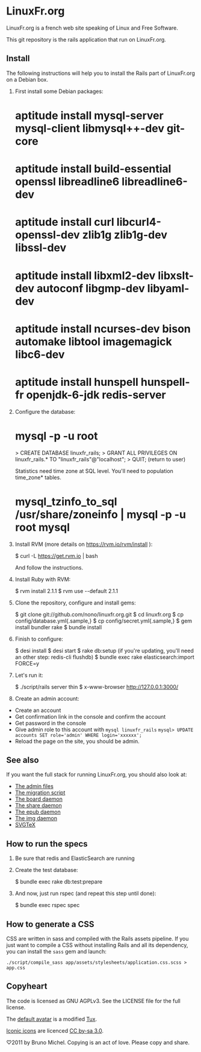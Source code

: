 LinuxFr.org
===========

LinuxFr.org is a french web site speaking of Linux and Free Software.

This git repository is the rails application that run on LinuxFr.org.


Install
-------

The following instructions will help you to install the Rails part of
LinuxFr.org on a Debian box.

1) First install some Debian packages:

    # aptitude install mysql-server mysql-client libmysql++-dev git-core
    # aptitude install build-essential openssl libreadline6 libreadline6-dev
    # aptitude install curl libcurl4-openssl-dev zlib1g zlib1g-dev libssl-dev
    # aptitude install libxml2-dev libxslt-dev autoconf libgmp-dev libyaml-dev
    # aptitude install ncurses-dev bison automake libtool imagemagick libc6-dev
    # aptitude install hunspell hunspell-fr openjdk-6-jdk redis-server

2) Configure the database:

    # mysql -p -u root
    <enter your root password for mysql>
    > CREATE DATABASE linuxfr_rails;
    > GRANT ALL PRIVILEGES ON linuxfr_rails.* TO "linuxfr_rails"@"localhost";
    > QUIT;
    (return to user)

    Statistics need time zone at SQL level. You'll need to population time_zone* tables.
    # mysql_tzinfo_to_sql /usr/share/zoneinfo | mysql -p -u root mysql

3) Install RVM (more details on https://rvm.io/rvm/install ):

    $ curl -L https://get.rvm.io | bash

   And follow the instructions.

4) Install Ruby with RVM:

    $ rvm install 2.1.1
    $ rvm use --default 2.1.1

5) Clone the repository, configure and install gems:

    $ git clone git://github.com/nono/linuxfr.org.git
    $ cd linuxfr.org
    $ cp config/database.yml{.sample,}
    $ cp config/secret.yml{.sample,}
    $ gem install bundler rake
    $ bundle install

6) Finish to configure:

    $ desi install
    $ desi start
    $ rake db:setup
    (if you're updating, you'll need an other step: redis-cli flushdb)
    $ bundle exec rake elasticsearch:import FORCE=y

7) Let's run it:

    $ ./script/rails server thin
    $ x-www-browser http://127.0.0.1:3000/

8) Create an admin account:

* Create an account
* Get confirmation link in the console and confirm the account
* Get password in the console
* Give admin role to this account with
  `mysql linuxfr_rails`
  `mysql> UPDATE accounts SET role='admin' WHERE login='xxxxxx';`
* Reload the page on the site, you should be admin.


See also
--------

If you want the full stack for running LinuxFr.org, you should also look at:

* [The admin files](https://github.com/nono/admin-linuxfr.org)
* [The migration script](https://github.com/nono/migration-linuxfr.org)
* [The board daemon](https://github.com/nono/board-sse-linuxfr.org)
* [The share daemon](https://github.com/nono/share-LinuxFr.org)
* [The epub daemon](https://github.com/nono/epub-LinuxFr.org)
* [The img daemon](https://github.com/nono/img-LinuxFr.org)
* [SVGTeX](https://github.com/linuxfrorg/svgtex)


How to run the specs
--------------------

1) Be sure that redis and ElasticSearch are running

2) Create the test database:

    $ bundle exec rake db:test:prepare

3) And now, just run rspec (and repeat this step until done):

    $ bundle exec rspec spec


How to generate a CSS
---------------------

CSS are written in sass and compiled with the Rails assets pipeline.
If you just want to compile a CSS without installing Rails and all its
dependency, you can install the `sass` gem and launch:

    ./script/compile_sass app/assets/stylesheets/application.css.scss > app.css


Copyheart
---------

The code is licensed as GNU AGPLv3. See the LICENSE file for the full license.

The [default avatar](http://linuxfr.org/images/default-avatar.png) is a modified
[Tux](http://en.wikipedia.org/wiki/Tux).

[Iconic icons](http://somerandomdude.com/projects/iconic/) are licenced
[CC by-sa 3.0](http://creativecommons.org/licenses/by-sa/3.0/us/).

♡2011 by Bruno Michel. Copying is an act of love. Please copy and share.

